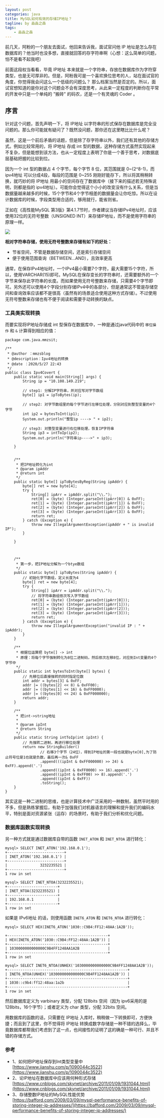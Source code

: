 ```yaml
---
layout: post
categories: java
title: MySQL如何有效的存储IP地址？
tagline: by 淼淼之森
tags: 
    - 淼淼之森
---
```



前几天，阿粉的一个朋友去面试，他回来告诉我，面试官问他 IP 地址是怎么存在数据库的？他当时也没多想，直接就回答的存字符串啊（心想：这么简单的问题，怕不是看不起我吧）
<!--more-->

前面这段权当看看，毕竟 IP地址 本来就是一个字符串，存放在数据库作为字符穿类型，也是无可厚非的。但是，阿粉我可是一个喜欢换位思考的人，站在面试官的角度，你觉得我会问这么一个低级的问题么？ 那么档案当然是否定的。所以，面试官想知道的是你对这个问题会不会有深度思考，从此来一定程度的判断你在平常的开发中只是一个单纯的 "搬砖" 的码农，还是一个有灵魂的 Coder 。

## 序言
针对这个问题，首先声明一下，将 IP地址 以字符串的形式保存在数据库是完全没问题的。那么你可能就有疑问了？既然没问题，那你还在这里瞎比比什么呢？

虽然，这是一个前后矛盾的话题，但是除了存字符串以外，我们还有其他的存储方式。例如比较常用的，将 IP地址 存成 int 型的数据，这种存储方式虽然实现起来不复杂，但是能想到该方法，也从一定程度上表明了你是一个善于思考，对数据底层基础把握的比较到位。


因为一个 int 型的数据占 4 个字节，每个字节 8 位，其范围就是 0~(2^8-1)，而 ipv4地址 可以分成4段，每段的范围是 0~255 刚刚好能存下，所以将其稍稍转换，就巧妙的将 IP地址 用最小的空间存在了数据库中（接下来的描述若无特殊说明，则都是指的 ipv4地址）。可能你会觉得这个小小的改变没有什么关系，但是当数据量越来越多的时候，15个字节和4个字节相差的数据量会让你吃惊。所以在设计数据库的时候，字段类型用合适的，够用就行，能省则省。

正如在《高性能MySQL 第3版》第4.1.7节时，作者建议当存储IPv4地址时，应该使用32位的无符号整数（UNSIGNED INT）来存储IP地址，而不是使用字符串的原理一样。

![](http://www.justdojava.com/assets/images/2019/java/image-mmzsblog/2020/05-01/01.png)

**相对字符串存储，使用无符号整数来存储有如下的好处：**

- 节省空间，不管是数据存储空间，还是索引存储空间
- 便于使用范围查询（BETWEEN...AND），且效率更高

通常，在保存IPv4地址时，一个IPv4最小需要7个字符，最大需要15个字符，所以，使用VARCHAR(15)即可。MySQL在保存变长的字符串时，还需要额外的一个字节来保存此字符串的长度。而如果使用无符号整数来存储，只需要4个字节即可。另外还可以使用4个字段分别存储IPv4中的各部分，但是通常这不管是存储空间和查询效率应该都不是很高（虽然有的场景适合使用这种方式存储）。不过使用无符号整数来存储也有不便于阅读和需要手动转换的缺点。

### 工具类实现转换
而要实现将IP地址存储成 int 型保存在数据库中，一种是通过java代码中的 `移位操作` 和 `&` 计算得到相应的值：

```
package com.java.mmzsit;

/**
 * @author ：mmzsblog
 * @description：Ipv4地址的转换
 * @date ：2020/5/27 22:43
 */
public class Ipv4Covert {
    public static void main(String[] args) {
        String ip = "10.108.149.219";

        // step1: 分解IP字符串，并对应写对字节数组
        byte[] ip1 = ipToBytes(ip);

        // step2: 对字节数组里的每个字节进行左移位处理，分别对应到整型变量的4个字节
        int ip2 = bytesToInt(ip1);
        System.out.println("整型ip ----> " + ip2);

        // step3: 对整型变量进行右位移处理，恢复IP字符串
        String ip3 = intToIp(ip2);
        System.out.println("字符串ip---->" + ip3);

    }

    
    /**
     * 把IP地址转化为int
     * @param ipAddr
     * @return int
     */
    public static byte[] ipToBytesByReg(String ipAddr) {
        byte[] ret = new byte[4];
        try {
            String[] ipArr = ipAddr.split("\\.");
            ret[0] = (byte) (Integer.parseInt(ipArr[0]) & 0xFF);
            ret[1] = (byte) (Integer.parseInt(ipArr[1]) & 0xFF);
            ret[2] = (byte) (Integer.parseInt(ipArr[2]) & 0xFF);
            ret[3] = (byte) (Integer.parseInt(ipArr[3]) & 0xFF);
            return ret;
        } catch (Exception e) {
            throw new IllegalArgumentException(ipAddr + " is invalid IP");
        }

    }



    /**
     * 第一步，把IP地址分解为一个btye数组
     */
    public static byte[] ipToBytes(String ipAddr) {
        // 初始化字节数组，定义长度为4
        byte[] ret = new byte[4];
        try {
            String[] ipArr = ipAddr.split("\\.");
            // 将字符串数组依次写入字节数组
            ret[0] = (byte) (Integer.parseInt(ipArr[0]));
            ret[1] = (byte) (Integer.parseInt(ipArr[1]));
            ret[2] = (byte) (Integer.parseInt(ipArr[2]));
            ret[3] = (byte) (Integer.parseInt(ipArr[3]));
            return ret;
        } catch (Exception e) {
            throw new IllegalArgumentException("invalid IP : " + ipAddr);
        }
    }

    /**
     * 根据位运算把 byte[] -> int
     * 原理：将每个字节强制转化为8位二进制码，然后依次左移8位，对应到Int变量的4个字节中
     */
    public static int bytesToInt(byte[] bytes) {
        // 先移位后直接强转的同时指定位数
        int addr = bytes[3] & 0xFF;
        addr |= ((bytes[2] << 8) & 0xFF00);
        addr |= ((bytes[1] << 16) & 0xFF0000);
        addr |= ((bytes[0] << 24) & 0xFF000000);
        return addr;
    }

    /**
     * 把int->string地址
     *
     * @param ipInt
     * @return String
     */
    public static String intToIp(int ipInt) {
        // 先强转二进制，再进行移位处理
        return new StringBuilder()
                // 右移3个字节（24位），得到IP地址的第一段也就是byte[0],为了防止符号位是1也就是负数，最后再一次& 0xFF
                .append(((ipInt & 0xFF000000) >> 24) & 0xFF).append('.')
                .append((ipInt & 0xFF0000) >> 16).append('.')
                .append((ipInt & 0xFF00) >> 8).append('.')
                .append((ipInt & 0xFF))
                .toString();
    }
}

```
其实这是一种二进制的思维，也是计算技术中广泛采用的一种数制，虽然平时用的不多，但是熟练掌握后，有助于加强我们对机器语言的理解和提升我们的编码水平，特别是面对资源紧张（运存）的场景时，有助于我们分析和优化问题。

### 数据库函数实现转换
另一种方式就是通过数据库自带的函数 `INET_ATON` 和 `INET_NTOA` 进行转化：
```
mysql> SELECT INET_ATON('192.168.0.1');
+--------------------------+
| INET_ATON('192.168.0.1') |
+--------------------------+
|               3232235521 |
+--------------------------+
1 row in set

mysql> SELECT INET_NTOA(3232235521);  
+-----------------------+
| INET_NTOA(3232235521) |
+-----------------------+
| 192.168.0.1           |
+-----------------------+
1 row in set
```
如果是 IPv6地址 的话，则使用函数 `INET6_ATON` 和 `INET6_NTOA` 进行转化：
```
mysql> SELECT HEX(INET6_ATON('1030::C9B4:FF12:48AA:1A2B')); 

+----------------------------------------------+
| HEX(INET6_ATON('1030::C9B4:FF12:48AA:1A2B')) |
+----------------------------------------------+
| 1030000000000000C9B4FF1248AA1A2B             |
+----------------------------------------------+
1 row in set

mysql> SELECT INET6_NTOA(UNHEX('1030000000000000C9B4FF1248AA1A2B')); 
+-------------------------------------------------------+
| INET6_NTOA(UNHEX('1030000000000000C9B4FF1248AA1A2B')) |
+-------------------------------------------------------+
| 1030::c9b4:ff12:48aa:1a2b                             |
+-------------------------------------------------------+
1 row in set
```
然后数据库定义为 varbinary 类型，分配 128bits 空间（因为 ipv6采用的是128bits，16个字节）；或者定义为 char 类型，分配 32bits 空间。

用数据库的函数的话，只需要在 IP地址 入库时，稍稍做一下转换即可，方便快捷；而且到了这里，你不觉得将 IP地址 转换成数字存储是一种不错的选择么，毕竟数据库都帮我们考虑到了这一点，也间接性的证明了这的确是一种可行、并且不错的存储方式。

### 参考
- 1、如何把IP地址保存到Int类型变量中[https://www.jianshu.com/p/1090044c3522](https://www.jianshu.com/p/1090044c3522)
- 2、论IP地址在数据库中应该用何种形式存储[https://www.cnblogs.com/skynet/archive/2011/01/09/1931044.html](https://www.cnblogs.com/skynet/archive/2011/01/09/1931044.html)
- 3、存储整数IP地址的MySQL性能优势[https://bafford.com/2009/03/09/mysql-performance-benefits-of-storing-integer-ip-addresses/](https://bafford.com/2009/03/09/mysql-performance-benefits-of-storing-integer-ip-addresses/)